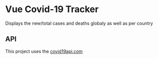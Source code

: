 # Vue Covid-19 Tracker

Displays the new/total cases and deaths globaly as well as per country

## API

This project uses the [covid19api.com](https://covid19api.com/)
